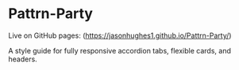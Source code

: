 # Pattrn-Party


Live on GitHub pages: (https://jasonhughes1.github.io/Pattrn-Party/)


A style guide for fully responsive accordion tabs, flexible cards, and headers.
